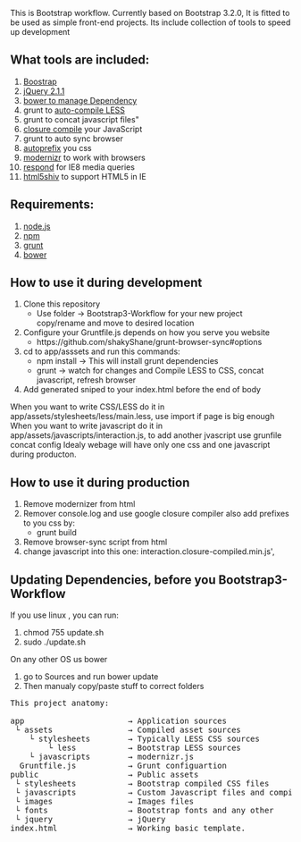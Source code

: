 This is Bootstrap workflow. Currently based on Bootstrap 3.2.0, It is fitted to be used as simple front-end projects. Its include collection of tools to speed up development

<h2> What tools are included:</h2>
<ol>
    <li><a href="https://github.com/twbs/bootstrap">Boostrap</a></li>
    <li><a href="http://jquery.com/">jQuery 2.1.1 </a></li>
    <li><a href="http://bower.io/">bower to manage Dependency</a></li>
    <li>grunt to <a href="https://github.com/gruntjs/grunt-contrib-less">auto-compile LESS</a></li>
    <li>grunt to concat javascript files"</li>
    <li><a href="https://github.com/gmarty/grunt-closure-compiler">closure compile</a> your JavaScript</li>
    <li>grunt to auto sync browser</li>
    <li><a href="https://github.com/nDmitry/grunt-autoprefixer">autoprefix</a> you css</li>
    <li><a href="http://modernizr.com/docs/">modernizr</a> to work with browsers</li>
    <li><a href="https://github.com/scottjehl/Respond">respond</a> for IE8 media queries</li>
    <li><a href="http://code.google.com/p/html5shiv/"> html5shiv</a> to support HTML5 in IE</li>

</ol>

<h2>Requirements: </h2>
<ol>
    <li><a href="http://nodejs.org/">node.js</a></li>
    <li><a href="https://www.npmjs.org/doc/README.html">npm</a></li>
    <li><a href="http://gruntjs.com/getting-started">grunt</a></li>
    <li><a href="https://github.com/bower/bower">bower</a></li>
</ol>

<h2>How to use it during development</h2> 
<ol>
    <li>Clone this repository
     <ul>
        <li>Use folder -> Bootstrap3-Workflow for your new project copy/rename and move to desired location</li>
     </ul>
    </li>
    <li>Configure your Gruntfile.js depends on how you serve you website
        <ul>
            <li>https://github.com/shakyShane/grunt-browser-sync#options</li>
        </ul>
    </li>
    <li>cd to app/asssets and run this commands:
        <ul>
        <li>npm install    → This will install grunt dependencies</li>
        <li>grunt          → watch for changes and Compile LESS to CSS, concat javascript, refresh browser </li>
        </ul>
    </li>
    <li>Add generated sniped to your index.html before the end of body</li>
</ol>
When you want to write CSS/LESS do it in app/assets/stylesheets/less/main.less, use import if page is big enough
When you want to write javascript do it in  app/assets/javascripts/interaction.js, to add another jvascript use grunfile concat config
Idealy webage will have only one css and one javascript during producton.



<h2>How to use it during production</h2> 
<ol>
    <li>Remove modernizer from html
    </li>
    <li>Remover console.log and use google closure compiler also add prefixes to you css by:
        <ul>
            <li>grunt build</li>
        </ul>
    </li>
    <li>Remove browser-sync script from html</li>
    <li>change javascript into this one: interaction.closure-compiled.min.js',</li>
</ol>



<h2>Updating Dependencies, before you Bootstrap3-Workflow </h2>
<p>If you use linux , you can run: </p>
<ol>
    <li>chmod 755 update.sh</li>
    <li>sudo ./update.sh</li>
</ol>

<p>On any other OS us bower</p>
<ol>
    <li>go to Sources and run bower update</li>
    <li>Then manualy copy/paste stuff to correct folders  </li>
</ol>


<pre>
This project anatomy:

app                      → Application sources
 └ assets                → Compiled asset sources
    └ stylesheets        → Typically LESS CSS sources
    	└ less        	 → Bootstrap LESS sources
    └ javascripts        → modernizr.js 
  Gruntfile.js           → Grunt configuartion
public                   → Public assets
 └ stylesheets           → Bootstrap compiled CSS files
 └ javascripts           → Custom Javascript files and compilled javascrpit for Bootstrap, also HTML5shiv, Respond
 └ images                → Images files 
 └ fonts                 → Bootstrap fonts and any other
 └ jquery                → jQuery 
index.html               → Working basic template.
</pre>


